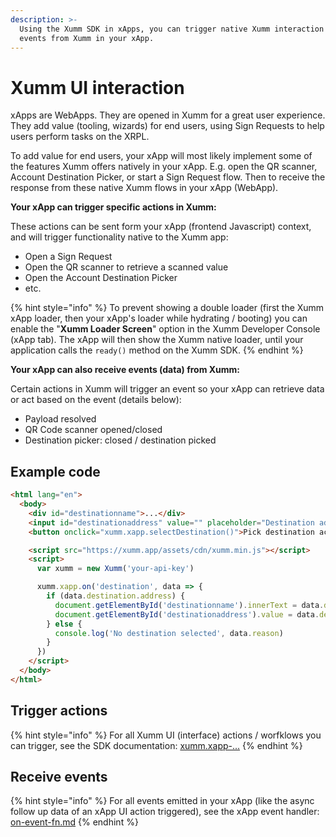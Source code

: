 ```yaml
---
description: >-
  Using the Xumm SDK in xApps, you can trigger native Xumm interaction & receive
  events from Xumm in your xApp.
---
```


# Xumm UI interaction

xApps are WebApps. They are opened in Xumm for a great user experience. They add value (tooling, wizards) for end users, using Sign Requests to help users perform tasks on the XRPL.

To add value for end users, your xApp will most likely implement some of the features Xumm offers natively in your xApp. E.g. open the QR scanner, Account Destination Picker, or start a Sign Request flow. Then to receive the response from these native Xumm flows in your xApp (WebApp).

**Your xApp can trigger specific actions in Xumm:**

These actions can be sent form your xApp (frontend Javascript) context, and will trigger functionality native to the Xumm app:

* Open a Sign Request
* Open the QR scanner to retrieve a scanned value
* Open the Account Destination Picker
* etc.

{% hint style="info" %}
To prevent showing a double loader (first the Xumm xApp loader, then your xApp's loader while hydrating / booting) you can enable the "**Xumm Loader Screen**" option in the Xumm Developer Console (xApp tab). The xApp will then show the Xumm native loader, until your application calls the `ready()` method on the Xumm SDK.
{% endhint %}

**Your xApp can also receive events (data) from Xumm:**

Certain actions in Xumm will trigger an event so your xApp can retrieve data or act based on the event (details below):

* Payload resolved
* QR Code scanner opened/closed
* Destination picker: closed / destination picked

## Example code

```html
<html lang="en">
  <body>
    <div id="destinationname">...</div>
    <input id="destinationaddress" value="" placeholder="Destination address" />
    <button onclick="xumm.xapp.selectDestination()">Pick destination account</button>

    <script src="https://xumm.app/assets/cdn/xumm.min.js"></script>
    <script>
      var xumm = new Xumm('your-api-key')

      xumm.xapp.on('destination', data => {
        if (data.destination.address) {
          document.getElementById('destinationname').innerText = data.destination.name
          document.getElementById('destinationaddress').value = data.destination.address
        } else {
          console.log('No destination selected', data.reason)
        }
      })
    </script>
  </body>
</html>
```

## Trigger actions

{% hint style="info" %}
For all Xumm UI (interface) actions / worfklows you can trigger, see the SDK documentation: [xumm.xapp-...](../../js-ts-sdk/sdk-syntax/xumm.xapp-.../ "mention")
{% endhint %}

## Receive events

{% hint style="info" %}
For all events emitted in your xApp (like the async follow up data of an xApp UI action triggered), see the xApp event handler: [on-event-fn.md](../../js-ts-sdk/sdk-syntax/xumm.xapp-.../on-event-fn.md "mention")
{% endhint %}
